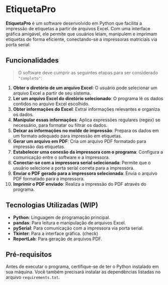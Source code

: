 # EtiquetaPro

**EtiquetaPro** é um software desenvolvido em Python que facilita a impressão de etiquetas a partir de arquivos Excel. Com uma interface gráfica amigável, ele permite que usuários leiam, manipulem e imprimam etiquetas de forma eficiente, conectando-se a impressoras matriciais via porta serial.

## Funcionalidades

> O software deve cumprir as seguintes etapas para ser considerado `"completo"`:

1. **Obter o diretório de um arquivo Excel**: O usuário pode selecionar um arquivo Excel a partir de seu sistema.
2. **Ler um arquivo Excel do diretório selecionado**: O programa lê os dados contidos no arquivo Excel escolhido.
3. **Obter informações do Excel**: Extrai informações relevantes e organiza os dados.
4. **Manipular essas informações**: Aplica expressões regulares (regex) se necessário, para formatar ou filtrar os dados.
5. **Deixar as informações no molde de impressão**: Prepara os dados em um formato adequado para impressão em etiquetas.
6. **Gerar um arquivo em PDF**: Cria um arquivo PDF formatado para impressão das etiquetas.
7. **Estabelecer uma conexão da impressora com o programa**: Configura a comunicação entre o software e a impressora.
8. **Conectar-se com a impressora serial selecionada**: Permite que o usuário selecione a porta serial correta para a impressora.
9. **Enviar o PDF gerado para a impressora selecionada**: Envia o arquivo PDF formatado para a impressora.
10. **Imprimir o PDF enviado**: Realiza a impressão do PDF através do programa.

## Tecnologias Utilizadas (WIP)

- **Python**: Linguagem de programação principal.
- **pandas**: Para leitura e manipulação de arquivos Excel.
- **pySerial**: Para comunicação com a impressora via porta serial.
- **Tkinter**: Para a interface gráfica. (check)
- **ReportLab**: Para geração de arquivos PDF.

## Pré-requisitos

Antes de executar o programa, certifique-se de ter o Python instalado em sua máquina. Você também precisará instalar as dependências listadas no arquivo `requirements.txt`.
